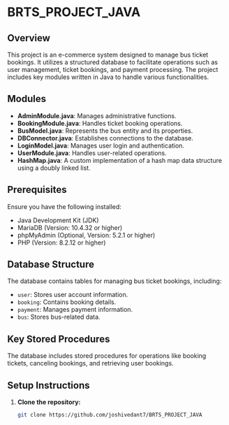 # BRTS_PROJECT_JAVA

## Overview
This project is an e-commerce system designed to manage bus ticket bookings. It utilizes a structured database to facilitate operations such as user management, ticket bookings, and payment processing. The project includes key modules written in Java to handle various functionalities.

## Modules
- **AdminModule.java**: Manages administrative functions.
- **BookingModule.java**: Handles ticket booking operations.
- **BusModel.java**: Represents the bus entity and its properties.
- **DBConnector.java**: Establishes connections to the database.
- **LoginModel.java**: Manages user login and authentication.
- **UserModule.java**: Handles user-related operations.
- **HashMap.java**: A custom implementation of a hash map data structure using a doubly linked list.

## Prerequisites
Ensure you have the following installed:
- Java Development Kit (JDK)
- MariaDB (Version: 10.4.32 or higher)
- phpMyAdmin (Optional, Version: 5.2.1 or higher)
- PHP (Version: 8.2.12 or higher)

## Database Structure
The database contains tables for managing bus ticket bookings, including:

- `user`: Stores user account information.
- `booking`: Contains booking details.
- `payment`: Manages payment information.
- `bus`: Stores bus-related data.

## Key Stored Procedures
The database includes stored procedures for operations like booking tickets, canceling bookings, and retrieving user bookings.

## Setup Instructions
1. **Clone the repository:**
   ```bash
   git clone https://github.com/joshivedant7/BRTS_PROJECT_JAVA
